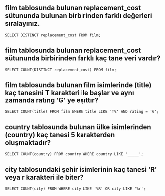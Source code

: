 ## film tablosunda bulunan replacement_cost sütununda bulunan birbirinden farklı değerleri sıralayınız.

    SELECT DISTINCT replacement_cost FROM film;


## film tablosunda bulunan replacement_cost sütununda birbirinden farklı kaç tane veri vardır?

    SELECT COUNT(DISTINCT replacement_cost) FROM film;


## film tablosunda bulunan film isimlerinde (title) kaç tanesini T karakteri ile başlar ve aynı zamanda rating 'G' ye eşittir?

    SELECT COUNT(title) FROM film WHERE title LIKE 'T%' AND rating = 'G';


## country tablosunda bulunan ülke isimlerinden (country) kaç tanesi 5 karakterden oluşmaktadır?

    SELECT COUNT(country) FROM country WHERE country LIKE '_____';

## city tablosundaki şehir isimlerinin kaç tanesi 'R' veya r karakteri ile biter?

    SELECT COUNT(city) FROM WHERE city LIKE '%R' OR city LIKE '%r';